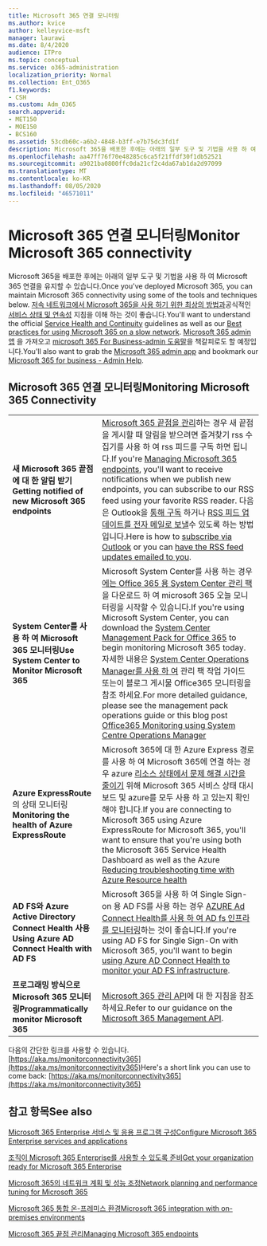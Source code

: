 ```yaml
---
title: Microsoft 365 연결 모니터링
ms.author: kvice
author: kelleyvice-msft
manager: laurawi
ms.date: 8/4/2020
audience: ITPro
ms.topic: conceptual
ms.service: o365-administration
localization_priority: Normal
ms.collection: Ent_O365
f1.keywords:
- CSH
ms.custom: Adm_O365
search.appverid:
- MET150
- MOE150
- BCS160
ms.assetid: 53cdb60c-a6b2-4848-b3ff-e7b75dc3fd1f
description: Microsoft 365을 배포한 후에는 아래의 일부 도구 및 기법을 사용 하 여 Microsoft 365 연결을 유지할 수 있습니다. 저속 네트워크에서 Microsoft 365을 사용 하기 위한 최상의 방법과 공식적인 서비스 상태 및 연속성 지침을 이해 하는 것이 좋습니다.
ms.openlocfilehash: aa47ff76f70e48285c6ca5f21ffdf30f1db52521
ms.sourcegitcommit: a9021ba0800ffc0da21cf2c4da67ab1da2d97099
ms.translationtype: MT
ms.contentlocale: ko-KR
ms.lasthandoff: 08/05/2020
ms.locfileid: "46571011"
---
```

# <a name="monitor-microsoft-365-connectivity"></a><span data-ttu-id="3b3be-104">Microsoft 365 연결 모니터링</span><span class="sxs-lookup"><span data-stu-id="3b3be-104">Monitor Microsoft 365 connectivity</span></span>

<span data-ttu-id="3b3be-105">Microsoft 365을 배포한 후에는 아래의 일부 도구 및 기법을 사용 하 여 Microsoft 365 연결을 유지할 수 있습니다.</span><span class="sxs-lookup"><span data-stu-id="3b3be-105">Once you've deployed Microsoft 365, you can maintain Microsoft 365 connectivity using some of the tools and techniques below.</span></span> <span data-ttu-id="3b3be-106">[저속 네트워크에서 Microsoft 365을 사용 하기 위한 최상의 방법과](https://support.office.com/article/fd16c8d2-4799-4c39-8fd7-045f06640166)공식적인 [서비스 상태 및 연속성](https://docs.microsoft.com/office365/servicedescriptions/office-365-platform-service-description/service-health-and-continuity) 지침을 이해 하는 것이 좋습니다.</span><span class="sxs-lookup"><span data-stu-id="3b3be-106">You'll want to understand the official [Service Health and Continuity](https://docs.microsoft.com/office365/servicedescriptions/office-365-platform-service-description/service-health-and-continuity) guidelines as well as our [Best practices for using Microsoft 365 on a slow network](https://support.office.com/article/fd16c8d2-4799-4c39-8fd7-045f06640166).</span></span> <span data-ttu-id="3b3be-107">[Microsoft 365 admin 앱](https://blogs.office.com/2015/03/13/administer-on-the-go-with-the-updated-office-365-admin-app/) 을 가져오고 [microsoft 365 For Business-admin 도움말](https://support.office.com/article/17d3ff3f-3601-466e-b5a1-482b31cfb791)을 책갈피로도 할 예정입니다.</span><span class="sxs-lookup"><span data-stu-id="3b3be-107">You'll also want to grab the [Microsoft 365 admin app](https://blogs.office.com/2015/03/13/administer-on-the-go-with-the-updated-office-365-admin-app/) and bookmark our [Microsoft 365 for business - Admin Help](https://support.office.com/article/17d3ff3f-3601-466e-b5a1-482b31cfb791).</span></span>
  
## <a name="monitoring-microsoft-365-connectivity"></a><span data-ttu-id="3b3be-108">Microsoft 365 연결 모니터링</span><span class="sxs-lookup"><span data-stu-id="3b3be-108">Monitoring Microsoft 365 Connectivity</span></span>

|||
|:-----|:-----|
|<span data-ttu-id="3b3be-109">**새 Microsoft 365 끝점에 대 한 알림 받기**</span><span class="sxs-lookup"><span data-stu-id="3b3be-109">**Getting notified of new Microsoft 365 endpoints**</span></span> <br/> |<span data-ttu-id="3b3be-110">[Microsoft 365 끝점을 관리](https://support.office.com/article/99cab9d4-ef59-4207-9f2b-3728eb46bf9a)하는 경우 새 끝점을 게시할 때 알림을 받으려면 즐겨찾기 rss 수집기를 사용 하 여 rss 피드를 구독 하면 됩니다.</span><span class="sxs-lookup"><span data-stu-id="3b3be-110">If you're [Managing Microsoft 365 endpoints](https://support.office.com/article/99cab9d4-ef59-4207-9f2b-3728eb46bf9a), you'll want to receive notifications when we publish new endpoints, you can subscribe to our RSS feed using your favorite RSS reader.</span></span> <span data-ttu-id="3b3be-111">다음은 Outlook을 [통해 구독](https://go.microsoft.com/fwlink/p/?LinkId=532416) 하거나 [RSS 피드 업데이트를 전자 메일로 보낼](https://go.microsoft.com/fwlink/p/?LinkId=532417)수 있도록 하는 방법입니다.</span><span class="sxs-lookup"><span data-stu-id="3b3be-111">Here is how to [subscribe via Outlook](https://go.microsoft.com/fwlink/p/?LinkId=532416) or you can [have the RSS feed updates emailed to you](https://go.microsoft.com/fwlink/p/?LinkId=532417).</span></span>  <br/> |
|<span data-ttu-id="3b3be-112">**System Center를 사용 하 여 Microsoft 365 모니터링**</span><span class="sxs-lookup"><span data-stu-id="3b3be-112">**Use System Center to Monitor Microsoft 365**</span></span> <br/> |<span data-ttu-id="3b3be-113">Microsoft System Center를 사용 하는 경우 [에는 Office 365 용 System Center 관리 팩](https://www.microsoft.com/download/details.aspx?id=43708) 을 다운로드 하 여 microsoft 365 오늘 모니터링을 시작할 수 있습니다.</span><span class="sxs-lookup"><span data-stu-id="3b3be-113">If you're using Microsoft System Center, you can download the [System Center Management Pack for Office 365](https://www.microsoft.com/download/details.aspx?id=43708) to begin monitoring Microsoft 365 today.</span></span> <span data-ttu-id="3b3be-114">자세한 내용은 [System Center Operations Manager를 사용 하 여](https://blogs.msdn.com/b/mvpawardprogram/archive/2015/07/08/office365-monitoring-using-system-centre-operations-manager.aspx) 관리 팩 작업 가이드 또는이 블로그 게시물 Office365 모니터링을 참조 하세요.</span><span class="sxs-lookup"><span data-stu-id="3b3be-114">For more detailed guidance, please see the management pack operations guide or this blog post [Office365 Monitoring using System Centre Operations Manager](https://blogs.msdn.com/b/mvpawardprogram/archive/2015/07/08/office365-monitoring-using-system-centre-operations-manager.aspx)</span></span> <br/> |
|<span data-ttu-id="3b3be-115">**Azure ExpressRoute**의 상태 모니터링</span><span class="sxs-lookup"><span data-stu-id="3b3be-115">**Monitoring the health of Azure ExpressRoute**</span></span> <br/> |<span data-ttu-id="3b3be-116">Microsoft 365에 대 한 Azure Express 경로를 사용 하 여 Microsoft 365에 연결 하는 경우 azure [리소스 상태에서 문제 해결 시간을 줄이기](https://azure.microsoft.com/blog/reduce-troubleshooting-time-with-azure-resource-health/) 위해 Microsoft 365 서비스 상태 대시보드 및 azure를 모두 사용 하 고 있는지 확인 해야 합니다.</span><span class="sxs-lookup"><span data-stu-id="3b3be-116">If you are connecting to Microsoft 365 using Azure ExpressRoute for Microsoft 365, you'll want to ensure that you're using both the Microsoft 365 Service Health Dashboard as well as the Azure [Reducing troubleshooting time with Azure Resource health](https://azure.microsoft.com/blog/reduce-troubleshooting-time-with-azure-resource-health/)</span></span> <br/> |
|<span data-ttu-id="3b3be-117">**AD FS와 Azure Active Directory Connect Health 사용**</span><span class="sxs-lookup"><span data-stu-id="3b3be-117">**Using Azure AD Connect Health with AD FS**</span></span> <br/> |<span data-ttu-id="3b3be-118">Microsoft 365을 사용 하 여 Single Sign-on 용 AD FS를 사용 하는 경우 [AZURE Ad Connect Health를 사용 하 여 AD fs 인프라를 모니터링](https://azure.microsoft.com/documentation/articles/active-directory-aadconnect-health-adfs/)하는 것이 좋습니다.</span><span class="sxs-lookup"><span data-stu-id="3b3be-118">If you're using AD FS for Single Sign-On with Microsoft 365, you'll want to begin [using Azure AD Connect Health to monitor your AD FS infrastructure](https://azure.microsoft.com/documentation/articles/active-directory-aadconnect-health-adfs/).</span></span>  <br/> |
|<span data-ttu-id="3b3be-119">**프로그래밍 방식으로 Microsoft 365 모니터링**</span><span class="sxs-lookup"><span data-stu-id="3b3be-119">**Programmatically monitor Microsoft 365**</span></span> <br/> |<span data-ttu-id="3b3be-120">[Microsoft 365 관리 API](https://docs.microsoft.com/office/office-365-management-api/office-365-management-apis-overview)에 대 한 지침을 참조 하세요.</span><span class="sxs-lookup"><span data-stu-id="3b3be-120">Refer to our guidance on the [Microsoft 365 Management API](https://docs.microsoft.com/office/office-365-management-api/office-365-management-apis-overview).</span></span>  <br/> |

<span data-ttu-id="3b3be-121">다음의 간단한 링크를 사용할 수 있습니다. [https://aka.ms/monitorconnectivity365](https://aka.ms/monitorconnectivity365)</span><span class="sxs-lookup"><span data-stu-id="3b3be-121">Here's a short link you can use to come back: [https://aka.ms/monitorconnectivity365](https://aka.ms/monitorconnectivity365)</span></span>
  
## <a name="see-also"></a><span data-ttu-id="3b3be-122">참고 항목</span><span class="sxs-lookup"><span data-stu-id="3b3be-122">See also</span></span>

[<span data-ttu-id="3b3be-123">Microsoft 365 Enterprise 서비스 및 응용 프로그램 구성</span><span class="sxs-lookup"><span data-stu-id="3b3be-123">Configure Microsoft 365 Enterprise services and applications</span></span>](configure-services-and-applications.md)
  
[<span data-ttu-id="3b3be-124">조직이 Microsoft 365 Enterprise를 사용할 수 있도록 준비</span><span class="sxs-lookup"><span data-stu-id="3b3be-124">Get your organization ready for Microsoft 365 Enterprise</span></span>](get-your-organization-ready-for-office-365.md)
  
[<span data-ttu-id="3b3be-125">Microsoft 365의 네트워크 계획 및 성능 조정</span><span class="sxs-lookup"><span data-stu-id="3b3be-125">Network planning and performance tuning for Microsoft 365</span></span>](network-planning-and-performance.md)
  
[<span data-ttu-id="3b3be-126">Microsoft 365 통합 온-프레미스 환경</span><span class="sxs-lookup"><span data-stu-id="3b3be-126">Microsoft 365 integration with on-premises environments</span></span>](office-365-integration.md)
  
[<span data-ttu-id="3b3be-127">Microsoft 365 끝점 관리</span><span class="sxs-lookup"><span data-stu-id="3b3be-127">Managing Microsoft 365 endpoints</span></span>](managing-office-365-endpoints.md)
